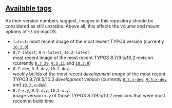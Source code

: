 ## [Available tags](https://hub.docker.com/r/undecaf/typo3-in-a-box/tags)

As their version numbers suggest, images in this repository should be 
considered as still unstable. Above all, this affects the volume and 
mount options of `t3` on macOS.

-   `latest`: most recent image of the most recent TYPO3 version 
    (currently [`10.2.0`](https://packagist.org/packages/typo3/cms#v10.2.0))
-   `8.7-latest`, `9.5-latest`, `10.2-latest`:  
    most recent image of the most recent TYPO3&nbsp;8.7/9.5/10.2
    revision (currently [`8.7.29`](https://packagist.org/packages/typo3/cms#v8.7.29),
    [`9.5.11`](https://packagist.org/packages/typo3/cms#v9.5.11) and
    [`10.2.0`](https://packagist.org/packages/typo3/cms#v10.2.0))
-   `8.7-dev`, `9.5-dev`, `10.2-dev`:  
    weekly builds of the most recent _development image_ of the most
    recent TYPO3&nbsp;8.7/9.5/10.3 _development version_ (currently
    [`8.7.x-dev`](https://packagist.org/packages/typo3/cms#dev-TYPO3_8-7),
    [`9.5.x-dev`](https://packagist.org/packages/typo3/cms#9.5.x-dev) and
    [`10.3.x-dev`](https://packagist.org/packages/typo3/cms#dev-master))
-   `8.7-x.y`, `9.5-x.y`, `10.2-x.y`:  
    image version `x.y` of those TYPO3&nbsp;8.7/9.5/10.2 revisions that were most
    recent at build time
